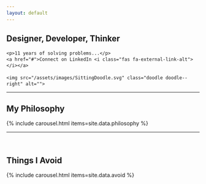 ```yaml
---
layout: default
---
```


<section class="section" id="intro">
  <div class="container">
    <h1 class="section-title section-title--left active" data-section="intro">
      Designer, Developer, Thinker
    </h1>
    
    <p>11 years of solving problems...</p>
    <a href="#">Connect on LinkedIn <i class="fas fa-external-link-alt"></i></a>
    
    <img src="/assets/images/SittingDoodle.svg" class="doodle doodle--right" alt="">
  </div>
</section>

<hr class="section-divider">

<section class="section" id="philosophy">
  <h2 class="section-title section-title--left" data-section="philosophy">
    My Philosophy
  </h2>
  
  <div class="container">
    {% include carousel.html items=site.data.philosophy %}
  </div>
</section>

<hr class="section-divider">

<section class="section" id="avoid">
  <img src="/assets/doodle2.svg" class="doodle doodle--right" alt="">
  <h2 class="section-title section-title--right" data-section="avoid">
    Things I Avoid
  </h2>
  
  <div class="container">
    {% include carousel.html items=site.data.avoid %}
  </div>
</section>